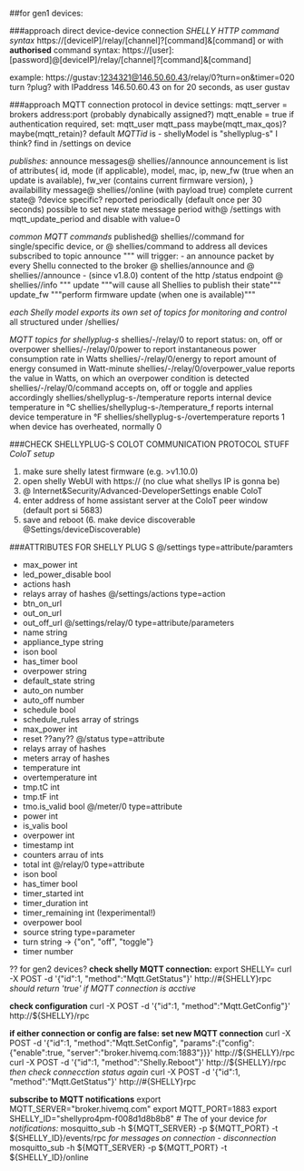 

##for gen1 devices:


###approach direct device-device connection
*SHELLY HTTP command syntax*
https://[deviceIP]/relay/[channel]?[command]&[command]
or with **authorised** command syntax:
https://[user]:[password]@[deviceIP]/relay/[channel]?[command]&[command]

example: https://gustav:1234321@146.50.60.43/relay/0?turn=on&timer=020
    turn ?plug? with IPaddress 146.50.60.43 on for 20 seconds, as user gustav






###approach MQTT connection protocol
in device settings:
    mqtt_server = brokers address:port (probably dynabically assigned?)
    mqtt_enable = true
if authentication required, set:
    mqtt_user
    mqtt_pass
    maybe(mqtt_max_qos)?
    maybe(mqtt_retain)?
default *MQTTid* is <shellyModel>-<deviceId>
shellyModel is "shellyplug-s" I think?
find <deviceId> in /settings on device

*publishes:*
announce messages@
    shellies/<mqttId>/announce
    announcement is list of attributes{
        id,
        mode (if applicable),
        model,
        mac,
        ip,
        new_fw (true when an update is available),
        fw_ver (contains current firmware version),
    }
availabillity message@
    shellies/<mqttId>/online (with payload true)
complete current state@
    ?device specific?
    reported periodically (default once per 30 seconds)
    possible to set new state message period with@
    /settings with mqtt_update_period
    and disable with value=0


*common MQTT commands*
published@
    shellies/<mqttId>/command for single/specific device, or @
    shellies/command to address all devices subscribed to topic
announce
    """
    will trigger:
    - an announce packet by every Shellu connected to the broker @ shellies/announce and @ shellies/<mqqtId>/announce
    - (since v1.8.0) content of the http /status endpoint @ shellies/<mqttId>/info
    """
update
    """will cause all Shellies to publish their state"""
update_fw
    """perform firmware update (when one is available)"""

*each Shelly model exports its own set of topics for monitoring and control*
all structured under /shellies/<mqttId>

*MQTT topics for shellyplug-s*
shellies/<model>-<deviceid>/relay/0 to report status: on, off or overpower
shellies/<model>-<deviceid>/relay/0/power to report instantaneous power consumption rate in Watts
shellies/<model>-<deviceid>/relay/0/energy to report amount of energy consumed in Watt-minute
shellies/<model>-<deviceid>/relay/0/overpower_value reports the value in Watts, on which an overpower condition is detected
shellies/<model>-<deviceid>/relay/0/command accepts on, off or toggle and applies accordingly
shellies/shellyplug-s-<deviceid>/temperature reports internal device temperature in °C
shellies/shellyplug-s-<deviceid>/temperature_f reports internal device temperature in °F
shellies/shellyplug-s-<deviceid>/overtemperature reports 1 when device has overheated, normally 0


###CHECK SHELLYPLUG-S COLOT COMMUNICATION PROTOCOL STUFF
*ColoT setup*
1. make sure shelly latest firmware (e.g. >v1.10.0)
2. open shelly WebUI with https://<shellyIp> (no clue what shellys IP is gonna be)
3. @ Internet&Security/Advanced-DeveloperSettings enable ColoT
4. enter address of home assistant server at the ColoT peer window (default port si 5683)
5. save and reboot
(6. make device discoverable @Settings/deviceDiscoverable)


###ATTRIBUTES FOR SHELLY PLUG S
@/settings
type=attribute/paramters
- max_power                     int
- led_power_disable             bool
- actions                       hash
- relays                        array of hashes
@/settings/actions
type=action
- btn_on_url
- out_on_url
- out_off_url
@/settings/relay/0
type=attribute/parameters
- name                          string
- appliance_type                string
- ison                          bool
- has_timer                     bool
- overpower                     string
- default_state                 string
- auto_on                       number
- auto_off                      number
- schedule                      bool
- schedule_rules                array of strings
- max_power                     int
- reset                         ??any??
@/status
type=attribute
- relays                        array of hashes
- meters                        array of hashes
- temperature                   int
- overtemperature               int
- tmp.tC                        int
- tmp.tF                        int
- tmo.is_valid                  bool
@/meter/0
type=attribute
- power                         int
- is_valis                      bool
- overpower                     int
- timestamp                     int
- counters                      arrau of ints
- total                         int
@/relay/0
type=attribute
- ison                          bool
- has_timer                     bool
- timer_started                 int
- timer_duration                int
- timer_remaining               int (!experimental!)
- overpower                     bool
- source                        string
type=parameter
- turn                          string -> {"on", "off", "toggle"}
- timer                         number



?? for gen2 devices?
**check shelly MQTT connection:**
    export SHELLY=<deviceIPaddress>
    curl -X POST -d '{"id":1, "method":"Mqtt.GetStatus"}' http://#{SHELLY}rpc
    *should return 'true' if MQTT connection is acctive*

**check configuration**
    curl -X POST -d '{"id":1, "method":"Mqtt.GetConfig"}' http://${SHELLY}/rpc

**if either connection or config are false: set new MQTT connection**
    curl -X POST -d '{"id":1, "method":"Mqtt.SetConfig", "params":{"config":{"enable":true, "server":"broker.hivemq.com:1883"}}}' http://${SHELLY}/rpc
    curl -X POST -d '{"id":1, "method":"Shelly.Reboot"}' http://${SHELLY}/rpc
    *then check connecction status again*
    curl -X POST -d '{"id":1, "method":"Mqtt.GetStatus"}' http://#{SHELLY}rpc 

**subscribe to MQTT notifications**
    export MQTT_SERVER="broker.hivemq.com"
    export MQTT_PORT=1883
    export SHELLY_ID="shellypro4pm-f008d1d8b8b8" # The <shelly-id> of your device
    *for notifications:*
    mosquitto_sub -h ${MQTT_SERVER} -p ${MQTT_PORT} -t ${SHELLY_ID}/events/rpc
    *for messages on connection - disconnection*
    mosquitto_sub -h ${MQTT_SERVER} -p ${MQTT_PORT} -t ${SHELLY_ID}/online

